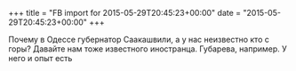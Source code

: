 +++
title = "FB import for 2015-05-29T20:45:23+00:00"
date = "2015-05-29T20:45:23+00:00"
+++

Почему в Одессе губернатор Саакашвили, а у нас неизвестно кто с горы? Давайте нам тоже известного иностранца. Губарева, например. У него и опыт есть



